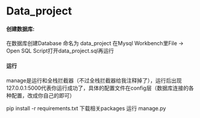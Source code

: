 # Data_project

#### 创建数据库:
在数据库创建Database 命名为 data_project
在Mysql Workbench里File -> Open SQL Script打开data_project.sql再运行

#### 运行
manage是运行和全栈拦截器（不过全栈拦截器给我注释掉了），运行后出现127.0.0.1:5000代表你运行成功了，具体的配置文件在config层（数据库连接的各种配置，改成你自己的即可）

pip install -r requirements.txt 下载相关packages
运行 manage.py